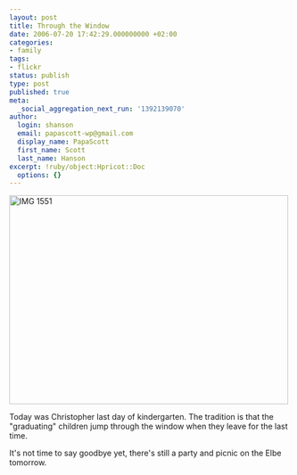```yaml
---
layout: post
title: Through the Window
date: 2006-07-20 17:42:29.000000000 +02:00
categories:
- family
tags:
- flickr
status: publish
type: post
published: true
meta:
  _social_aggregation_next_run: '1392139070'
author:
  login: shanson
  email: papascott-wp@gmail.com
  display_name: PapaScott
  first_name: Scott
  last_name: Hanson
excerpt: !ruby/object:Hpricot::Doc
  options: {}
---
```

<p><a href="http://www.flickr.com/photos/papascott/194065139/" title="Photo Sharing"><img src="http://static.flickr.com/62/194065139_bc07006c40.jpg" width="500" height="375" alt="IMG 1551" /></a></p>
<p>Today was Christopher last day of kindergarten. The tradition is that the "graduating" children jump through the window when they leave for the last time.</p>
<p>It's not time to say goodbye yet, there's still a party and picnic on the Elbe tomorrow.</p>
